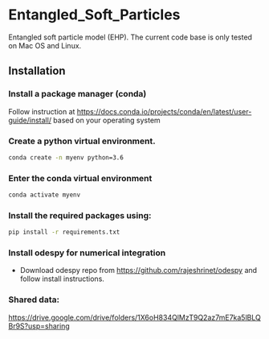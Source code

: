 # Entangled_Soft_Particles
Entangled soft particle model (EHP). The current code base is only tested on Mac OS and Linux.

## Installation

### Install a package manager (conda)
  Follow instruction at https://docs.conda.io/projects/conda/en/latest/user-guide/install/ based on your operating system
  
### Create a python virtual environment.
```bash
conda create -n myenv python=3.6
```
### Enter the conda virtual environment

```bash
conda activate myenv 
```
### Install the required packages using:

```bash
pip install -r requirements.txt
```
### Install odespy for numerical integration

- Download odespy repo from https://github.com/rajeshrinet/odespy and follow install instructions.

### Shared data:
https://drive.google.com/drive/folders/1X6oH834QlMzT9Q2az7mE7ka5lBLQBr9S?usp=sharing
